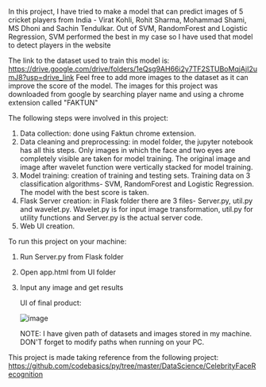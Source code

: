 In this project, I have tried to make a model that can predict images of 5 cricket players from India - Virat Kohli, Rohit Sharma, Mohammad Shami, MS Dhoni and Sachin Tendulkar.
Out of SVM, RandomForest and Logistic Regression, SVM performed the best in my case so I have used that model to detect players in the website

The link to the dataset used to train this model is: https://drive.google.com/drive/folders/1eQsg9AH66i2y7TF2STUBoMqjAjI2umJ8?usp=drive_link
Feel free to add more images to the dataset as it can improve the score of the model.
The images for this project was downloaded from google by searching player name and using a chrome extension called "FAKTUN"

The following steps were involved in this project:

1. Data collection: done using Faktun chrome extension.
2. Data cleaning and preprocessing: in model folder, the jupyter notebook has all this steps. Only images in which the face and two eyes are completely visible are taken for model training.
   The original image and image after wavelet function were vertically stacked for model training.
3. Model training: creation of training and testing sets. Training data on 3 classification algorithms- SVM, RandomForest and Logistic Regression. The model with the best score is taken.
4. Flask Server creation: in Flask folder there are 3 files- Server.py, util.py and wavelet.py. Wavelet.py is for input image transformation, util.py for utility functions and Server.py is the actual server code.
5. Web UI creation.

To run this project on your machine: 
1. Run Server.py from Flask folder
2. Open app.html from UI folder
3. Input any image and get results

   UI of final product:

   ![image](https://github.com/user-attachments/assets/a106fa97-75f1-4bee-b2c5-c7cead00b4d9)


   NOTE: I have given path of datasets and images stored in my machine. DON'T forget to modify paths when running on your PC.

This project is made taking reference from the following project: https://github.com/codebasics/py/tree/master/DataScience/CelebrityFaceRecognition

